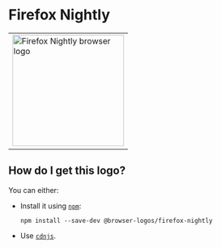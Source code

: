 # Firefox Nightly

<table>
    <tr height=230>
        <td>
            <a href="https://github.com/alrra/browser-logos/tree/e6e07a24b8820808441e8307a6065b8b32c0a313/src/firefox-nightly">
                <img width=220 src="https://raw.githubusercontent.com/alrra/browser-logos/e6e07a24b8820808441e8307a6065b8b32c0a313/src/firefox-nightly/firefox-nightly.svg?sanitize=true" alt="Firefox Nightly browser logo">
            </a>
        </td>
    </tr>
</table>

## How do I get this logo?

You can either:

* Install it using [`npm`][npm]:

  `npm install --save-dev @browser-logos/firefox-nightly`

* Use [`cdnjs`][cdnjs].

<!-- Link labels: -->

[cdnjs]: https://cdnjs.com/libraries/browser-logos
[npm]: https://www.npmjs.com/
